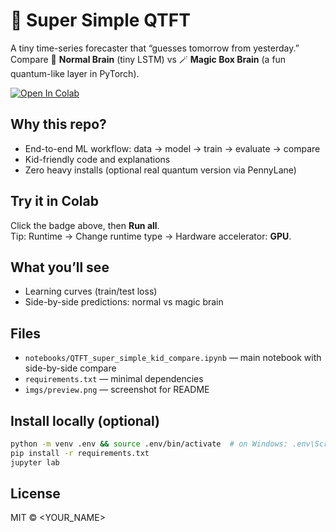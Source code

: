 
# 🎈 Super Simple QTFT 

A tiny time-series forecaster that “guesses tomorrow from yesterday.”  
Compare 🧠 **Normal Brain** (tiny LSTM) vs 🪄 **Magic Box Brain** (a fun quantum-like layer in PyTorch).

[![Open In Colab](https://colab.research.google.com/assets/colab-badge.svg)](https://colab.research.google.com/github/JUDAH001/QTFT/blob/main/notebooks/QTFT_super_simple_kid_compare.ipynb)

## Why this repo?
- End-to-end ML workflow: data → model → train → evaluate → compare
- Kid-friendly code and explanations
- Zero heavy installs (optional real quantum version via PennyLane)

## Try it in Colab
Click the badge above, then **Run all**.  
Tip: Runtime → Change runtime type → Hardware accelerator: **GPU**.

## What you’ll see
- Learning curves (train/test loss)
- Side-by-side predictions: normal vs magic brain

## Files
- `notebooks/QTFT_super_simple_kid_compare.ipynb` — main notebook with side-by-side compare
- `requirements.txt` — minimal dependencies
- `imgs/preview.png` — screenshot for README

## Install locally (optional)
```bash
python -m venv .env && source .env/bin/activate  # on Windows: .env\Scripts\activate
pip install -r requirements.txt
jupyter lab
```

## License
MIT © <YOUR_NAME>
